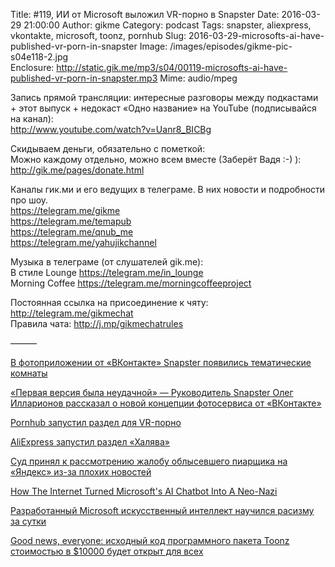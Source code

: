 Title: #119, ИИ от Microsoft выложил VR-порно в Snapster
Date: 2016-03-29 21:00:00
Author: gikme
Category: podcast
Tags: snapster, aliexpress, vkontakte, microsoft, toonz, pornhub
Slug: 2016-03-29-microsofts-ai-have-published-vr-porn-in-snapster
Image: /images/episodes/gikme-pic-s04e118-2.jpg  
Enclosure: http://static.gik.me/mp3/s04/00119-microsofts-ai-have-published-vr-porn-in-snapster.mp3
Mime: audio/mpeg


Запись прямой трансляции: интересные разговоры между подкастами + этот выпуск + недокаст «Одно название» на YouTube (подписывайся на канал):  
<http://www.youtube.com/watch?v=Uanr8_BICBg>

Скидываем деньги, обязательно с пометкой:  
Можно каждому отдельно, можно всем вместе (Заберёт Вадя :-) ):  
<http://gik.me/pages/donate.html>

Каналы гик.ми и его ведущих в телеграме. В них новости и подробности про шоу.  
<https://telegram.me/gikme>  
<https://telegram.me/temapub>  
<https://telegram.me/qnub_me>  
<https://telegram.me/yahujikchannel>

Музыка в телеграме (от слушателей gik.me):  
В стиле Lounge <https://telegram.me/in_lounge>  
Morning Coffee <https://telegram.me/morningcoffeeproject>  

Постоянная ссылка на присоединение к чяту: <http://telegram.me/gikmechat>  
Правила чата: <http://j.mp/gikmechatrules>

———

[В фотоприложении от «ВКонтакте» Snapster появились тематические комнаты](https://vc.ru/n/snapster-rooms)

[«Первая версия была неудачной» — Руководитель Snapster Олег Илларионов рассказал о новой концепции фотосервиса от «ВКонтакте»](https://vc.ru/p/snapster-relaunch)

[Pornhub запустил раздел для VR-порно](https://tjournal.ru/25242-pornhub-zapustil-razdel-dlya-vr-porno)

[AliExpress запустил раздел «Халява»](http://m.gazeta.ru/tech/news/2016/03/24/n_8412983.shtml)

[Суд принял к рассмотрению жалобу облысевшего пиарщика на «Яндекс» из-за плохих новостей](https://tjournal.ru/25388-sud-prinyal-k-rassmotreniu-zhalobu-oblisevshego-piarshika-na-yandeks-iz-za-plohih-novostei)

[How The Internet Turned Microsoft's AI Chatbot Into A Neo-Nazi](http://www.buzzfeed.com/alexkantrowitz/how-the-internet-turned-microsofts-ai-chatbot-into-a-neo-naz#.irbGWpbqp)

[Разработанный Microsoft искусственный интеллект научился расизму за сутки](https://tjournal.ru/25311-razrabotannii-microsoft-iskusstvennii-intellekt-nauchilsya-rasizmu-za-sutki)

[Good news, everyone: исходный код программного пакета Toonz стоимостью в $10000 будет открыт для всех](https://geektimes.ru/post/273080/)

